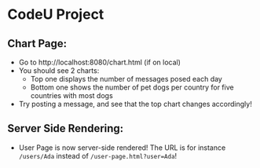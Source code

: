 # CodeU Project

## Chart Page:
- Go to http://localhost:8080/chart.html (if on local)
- You should see 2 charts:
  - Top one displays the number of messages posed each day
  - Bottom one shows the number of pet dogs per country for five countries with most dogs
- Try posting a message, and see that the top chart changes accordingly!

## Server Side Rendering:
- User Page is now server-side rendered! The URL is for instance `/users/Ada` instead of `/user-page.html?user=Ada`! 
